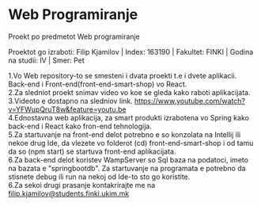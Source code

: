 # Web Programiranje

Proekt po predmetot Web programiranje 

Proektot go izraboti: Filip Kjamilov | Index: 163190 | Fakultet: FINKI | Godina na studii: IV | Smer: Pet 

1.Vo Web repository-to se smesteni i dvata proekti t.e i dvete aplikacii. Back-end i Front-end(front-end-smart-shop) vo React.<br/>
2.Za sledniot proekt snimav video vo koe se gleda kako raboti aplikacijata. <br/>
3.Videoto e dostapno na sledniov link. https://www.youtube.com/watch?v=YFWupQruT8w&feature=youtu.be<br/>
4.Ednostavna web aplikacija, za smart produkti izrabotena vo Spring kako back-end i React kako fron-end tehnologija.<br/>
5.Za startuvanje na front-end delot potrebno e so konzolata na Intellij ili nekoe drug Ide, da vlezete vo folderot (cd) front-end-smart-shop i od tamu da so (npm start) se startuva front-end aplikacijata.<br/>
6.Za back-end delot koristev WampServer so Sql baza na podatoci, imeto na bazata e "springbootdb". Za startuvanje na programata e potrebno da stisnete debug ili run na nekoj od Ide-to sto go koristite. <br/>
6.Za sekoi drugi prasanje kontakrirajte me na filip.kjamilov@students.finki.ukim.mk
